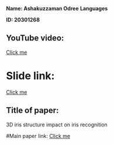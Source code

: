 
**Name: Ashakuzzaman Odree** **Languages**

**ID: 20301268**



## YouTube video: 

<a href="https://www.youtube.com/watch?v=5TIQC00RS6k">Click me</a>

# Slide link: 
<a href="https://www.canva.com/design/DAFyk_ixzS8/BgN-M-JHvC3vjUWLEFCS_w/view?utm_content=DAFyk_ixzS8&utm_campaign=designshare&utm_medium=link&utm_source=editor">Click me</a>

## Title of paper:
3D iris structure impact on iris recognition   

#Main paper link: 
<a href="http://eprint.subtopublish.com/id/eprint/3030/"> Click me</a>
